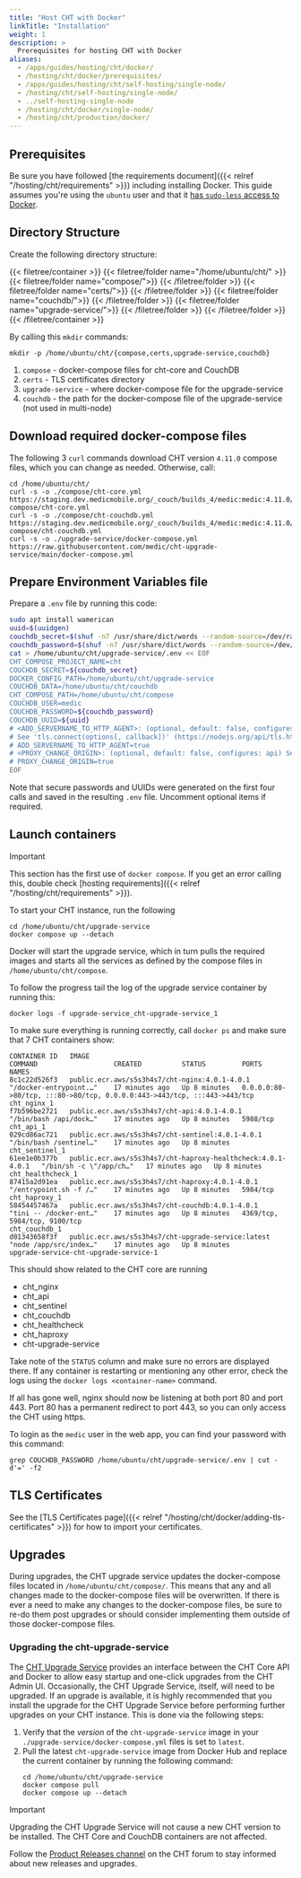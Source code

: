 ```yaml
---
title: "Host CHT with Docker"
linkTitle: "Installation"
weight: 1
description: >
  Prerequisites for hosting CHT with Docker
aliases:
  - /apps/guides/hosting/cht/docker/
  - /hosting/cht/docker/prerequisites/
  - /apps/guides/hosting/cht/self-hosting/single-node/
  - /hosting/cht/self-hosting/single-node/
  - ../self-hosting-single-node
  - /hosting/cht/docker/single-node/
  - /hosting/cht/production/docker/
---
```


## Prerequisites

Be sure you have followed [the requirements document]({{< relref "/hosting/cht/requirements" >}}) including installing Docker. This guide assumes you're using the `ubuntu` user and that it [has `sudo-less` access to Docker](https://askubuntu.com/a/477554).

## Directory Structure

Create the following directory structure:

{{< filetree/container >}}
  {{< filetree/folder name="/home/ubuntu/cht/" >}}
    {{< filetree/folder name="compose/">}}
    {{< /filetree/folder >}}
    {{< filetree/folder name="certs/">}}
    {{< /filetree/folder >}}
    {{< filetree/folder name="couchdb/">}}
    {{< /filetree/folder >}}
    {{< filetree/folder name="upgrade-service/">}}
    {{< /filetree/folder >}}
  {{< /filetree/folder >}}
{{< /filetree/container >}}

By calling this `mkdir` commands:

```shell
mkdir -p /home/ubuntu/cht/{compose,certs,upgrade-service,couchdb}
```

1. `compose` - docker-compose files for cht-core and CouchDB
2. `certs` -  TLS certificates directory
3. `upgrade-service` - where docker-compose file for the upgrade-service
4. `couchdb` - the path for the docker-compose file of the upgrade-service (not used in multi-node)

## Download required docker-compose files

The following 3 `curl` commands download CHT version `4.11.0` compose files, which you can change as needed. Otherwise, call:

```shell
cd /home/ubuntu/cht/
curl -s -o ./compose/cht-core.yml https://staging.dev.medicmobile.org/_couch/builds_4/medic:medic:4.11.0/docker-compose/cht-core.yml
curl -s -o ./compose/cht-couchdb.yml https://staging.dev.medicmobile.org/_couch/builds_4/medic:medic:4.11.0/docker-compose/cht-couchdb.yml
curl -s -o ./upgrade-service/docker-compose.yml https://raw.githubusercontent.com/medic/cht-upgrade-service/main/docker-compose.yml
```

## Prepare Environment Variables file

Prepare a `.env` file by running this code:

```sh
sudo apt install wamerican
uuid=$(uuidgen)
couchdb_secret=$(shuf -n7 /usr/share/dict/words --random-source=/dev/random | tr '\n' '-' | tr -d "'" | cut -d'-' -f1,2,3,4,5,6,7)
couchdb_password=$(shuf -n7 /usr/share/dict/words --random-source=/dev/random | tr '\n' '-' | tr -d "'" | cut -d'-' -f1,2,3,4,5,6,7)
cat > /home/ubuntu/cht/upgrade-service/.env << EOF
CHT_COMPOSE_PROJECT_NAME=cht
COUCHDB_SECRET=${couchdb_secret}
DOCKER_CONFIG_PATH=/home/ubuntu/cht/upgrade-service
COUCHDB_DATA=/home/ubuntu/cht/couchdb
CHT_COMPOSE_PATH=/home/ubuntu/cht/compose
COUCHDB_USER=medic
COUCHDB_PASSWORD=${couchdb_password}
COUCHDB_UUID=${uuid}
# <ADD_SERVERNAME_TO_HTTP_AGENT>: (optional, default: false, configures: api) Adds 'servername' to HTTP agent for certificate issues in receiving traffic when proxying HTTPS->HTTP in SNI environments with external TLS termination. 
# See 'tls.connect(options[, callback])' (https://nodejs.org/api/tls.html). May resolve 'ERR_TLS_CERT_ALTNAME_INVALID' error.
# ADD_SERVERNAME_TO_HTTP_AGENT=true
# <PROXY_CHANGE_ORIGIN>: (optional, default: false, configures: api) See http-proxy (https://www.npmjs.com/package/http-proxy#options). Sets 'changeOrigin' to 'true' for HTTP clients. For certificate issues in proxying HTTP->HTTPS
# PROXY_CHANGE_ORIGIN=true
EOF
```

Note that secure passwords and UUIDs were generated on the first four calls and saved in the resulting `.env` file. Uncomment optional items if required.

## Launch containers

> [!IMPORTANT]
> This section has the first use of `docker compose`.  If you get an error calling this, double check [hosting requirements]({{< relref "/hosting/cht/requirements" >}}). 

To start your CHT instance, run the following

```
cd /home/ubuntu/cht/upgrade-service
docker compose up --detach
```

Docker will start the upgrade service, which in turn pulls the required images and starts all the services as defined by the compose files in `/home/ubuntu/cht/compose`.

To follow the progress tail the log of the upgrade service container by running this:

`docker logs -f upgrade-service_cht-upgrade-service_1`

To make sure everything is running correctly, call `docker ps` and make sure that 7 CHT containers show:

```shell
CONTAINER ID   IMAGE                                                         COMMAND                   CREATED          STATUS         PORTS                                                                      NAMES
8c1c22d526f3   public.ecr.aws/s5s3h4s7/cht-nginx:4.0.1-4.0.1                 "/docker-entrypoint.…"    17 minutes ago   Up 8 minutes   0.0.0.0:80->80/tcp, :::80->80/tcp, 0.0.0.0:443->443/tcp, :::443->443/tcp   cht_nginx_1
f7b596be2721   public.ecr.aws/s5s3h4s7/cht-api:4.0.1-4.0.1                   "/bin/bash /api/dock…"    17 minutes ago   Up 8 minutes   5988/tcp                                                                   cht_api_1
029cd86ac721   public.ecr.aws/s5s3h4s7/cht-sentinel:4.0.1-4.0.1              "/bin/bash /sentinel…"    17 minutes ago   Up 8 minutes                                                                              cht_sentinel_1
61ee1e0b377b   public.ecr.aws/s5s3h4s7/cht-haproxy-healthcheck:4.0.1-4.0.1   "/bin/sh -c \"/app/ch…"   17 minutes ago   Up 8 minutes                                                                              cht_healthcheck_1
87415a2d91ea   public.ecr.aws/s5s3h4s7/cht-haproxy:4.0.1-4.0.1               "/entrypoint.sh -f /…"    17 minutes ago   Up 8 minutes   5984/tcp                                                                   cht_haproxy_1
58454457467a   public.ecr.aws/s5s3h4s7/cht-couchdb:4.0.1-4.0.1               "tini -- /docker-ent…"    17 minutes ago   Up 8 minutes   4369/tcp, 5984/tcp, 9100/tcp                                               cht_couchdb_1
d01343658f3f   public.ecr.aws/s5s3h4s7/cht-upgrade-service:latest            "node /app/src/index…"    17 minutes ago   Up 8 minutes                                                                              upgrade-service-cht-upgrade-service-1
```

This should show related to the CHT core are running
* cht_nginx
* cht_api
* cht_sentinel
* cht_couchdb
* cht_healthcheck
* cht_haproxy
* cht-upgrade-service

Take note of the `STATUS` column and make sure no errors are displayed there. If any container is restarting or mentioning any other error, check the logs using the `docker logs <container-name>` command.

If all has gone well, nginx should now be listening at both port 80 and port 443. Port 80 has a permanent redirect to port 443, so you can only access the CHT using https.

To login as the `medic` user in the web app, you can find your password with this command:

```shell
grep COUCHDB_PASSWORD /home/ubuntu/cht/upgrade-service/.env | cut -d'=' -f2
```

## TLS Certificates

See the [TLS Certificates page]({{< relref "/hosting/cht/docker/adding-tls-certificates" >}}) for how to import your certificates.

## Upgrades

During upgrades, the CHT upgrade service updates the docker-compose files located in `/home/ubuntu/cht/compose/`. This means that any and all changes made to the docker-compose files will be overwritten. If there is ever a need to make any changes to the docker-compose files, be sure to re-do them post upgrades or should consider implementing them outside of those docker-compose files.

### Upgrading the cht-upgrade-service

The [CHT Upgrade Service](https://github.com/medic/cht-upgrade-service) provides an interface between the CHT Core API and Docker to allow easy startup and one-click upgrades from the CHT Admin UI. Occasionally, the CHT Upgrade Service, itself, will need to be upgraded. If an upgrade is available, it is highly recommended that you install the upgrade for the CHT Upgrade Service before performing further upgrades on your CHT instance. This is done via the following steps:

1. Verify that the _version_ of the `cht-upgrade-service` image in your `./upgrade-service/docker-compose.yml` files is set to `latest`.
1. Pull the latest `cht-upgrade-service` image from Docker Hub and replace the current container by running the following command:
    ```shell
    cd /home/ubuntu/cht/upgrade-service
    docker compose pull
    docker compose up --detach
    ``` 

> [!IMPORTANT]
> Upgrading the CHT Upgrade Service will not cause a new CHT version to be installed.  The CHT Core and CouchDB containers are not affected.

Follow the [Product Releases channel](https://forum.communityhealthtoolkit.org/c/product/releases/26) on the CHT forum to stay informed about new releases and upgrades.
